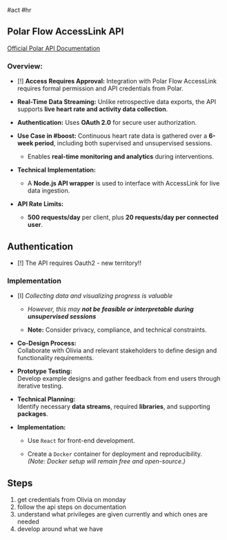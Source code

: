 #act #hr

## Polar Flow AccessLink API

[Official Polar API Documentation](https://www.polar.com/accesslink-api/?srsltid=AfmBOoq7EJHrnuZgP5hzvjp3Bl7ggqsaL8Rbsp5Ni2FkpqYSvRXCu_AQ#polar-accesslink-api)

### Overview:

- [!] **Access Requires Approval:** Integration with Polar Flow AccessLink requires formal permission and API credentials from Polar.
    
- **Real-Time Data Streaming:** Unlike retrospective data exports, the API supports **live heart rate and activity data collection**.
    
- **Authentication:** Uses **OAuth 2.0** for secure user authorization.
    
- **Use Case in #boost:** Continuous heart rate data is gathered over a **6-week period**, including both supervised and unsupervised sessions.
    
    - Enables **real-time monitoring and analytics** during interventions.
        
- **Technical Implementation:**
    
    - A **Node.js API wrapper** is used to interface with AccessLink for live data ingestion.
        
- **API Rate Limits:**
    
    - **500 requests/day** per client, plus **20 requests/day per connected user**.

## Authentication
- [!] The API requires Oauth2 - new territory!!

### Implementation

- [I] _Collecting data and visualizing progress is valuable_
    
    - _However, this may **not be feasible or interpretable during unsupervised sessions**_
        
    - **Note:** Consider privacy, compliance, and technical constraints.
        
- **Co-Design Process:**  
    Collaborate with Olivia and relevant stakeholders to define design and functionality requirements.
    
- **Prototype Testing:**  
    Develop example designs and gather feedback from end users through iterative testing.
    
- **Technical Planning:**  
    Identify necessary **data streams**, required **libraries**, and supporting **packages**.
    
- **Implementation:**
    
    - Use `React` for front-end development.
        
    - Create a `Docker` container for deployment and reproducibility.  
        _(Note: Docker setup will remain free and open-source.)_


## Steps
1. get credentials from Olivia on monday
2. follow the api steps on documentation
3. understand what privileges are given currently and which ones are needed
4. develop around what we have

